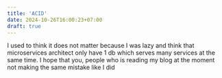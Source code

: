```yaml
---
title: 'ACID'
date: 2024-10-26T16:00:23+07:00
draft: true
---
```


I used to think it does not matter because I was lazy and think that microservices architect only have 1 db which serves many services at the same time. I hope that you, people who is reading my blog at the moment not making the same mistake like I did